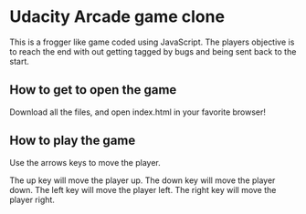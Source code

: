# Udacity Arcade game clone

This is a frogger like game coded using JavaScript. The players objective is to reach the end with out getting tagged by bugs and being sent back to the start.

## How to get to open the game

Download all the files, and open index.html in your favorite browser!

## How to play the game

Use the arrows keys to move the player.

The up key will move the player up.
The down key will move the player down.
The left key will move the player left.
The right key will move the player right.
